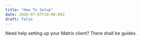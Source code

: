 ```yaml
---
title: "How To Setup"
date: 2020-07-07T19:00:00Z
draft: false
---
```

Need help setting up your Matrix client? There shall be guides.
